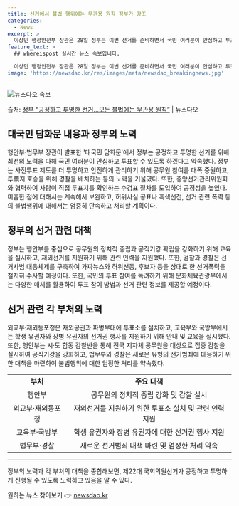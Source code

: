 ```yaml
---
title: 선거에서 불법 행위에는 무관용 원칙 정부가 강조
categories:
  - News
excerpt: >
  이상민 행정안전부 장관은 28일 정부는 이번 선거를 준비하면서 국민 여러분이 안심하고 투표하실 수 있도록 공…
feature_text: >
  ## whereispost 실시간 뉴스 속보입니다.

  이상민 행정안전부 장관은 28일 정부는 이번 선거를 준비하면서 국민 여러분이 안심하고 투표하실 수 있도록 공…
image: 'https://newsdao.kr/res/images/meta/newsdao_breakingnews.jpg'
---
```


![뉴스다오 속보](https://newsdao.kr/res/images/meta/newsdao_breakingnews.jpg)

<p>출처: <a href="https://newsdao.kr/3457" rel="dofollow">정부 “공정하고 투명한 선거…모든 불법에는 무관용 원칙”</a> | 뉴스다오</p>

<h2 data-ke-size="size26">대국민 담화문 내용과 정부의 노력</h2>
<p data-ke-size="size16">행안부·법무부 장관이 발표한 '대국민 담화문'에서 정부는 공정하고 투명한 선거를 위해 최선의 노력을 다해 국민 여러분이 안심하고 투표할 수 있도록 하겠다고 약속했다. 정부는 사전투표 제도를 더 투명하고 안전하게 관리하기 위해 공무원 참여를 대폭 증원하고, 투票지 호송을 위해 경찰을 배치하는 등의 노력을 기울였다. 또한, 중앙선거관리위원회와 협력하여 사람이 직접 투표지를 확인하는 수검표 절차를 도입하여 공정성을 높였다. 미흡한 점에 대해서는 계속해서 보완하고, 허위사실 공표나 흑색선전, 선거 관련 폭력 등의 불법행위에 대해서는 엄중히 단속하고 처리할 계획이다.</p>

<h2 data-ke-size="size26">정부의 선거 관련 대책</h2>
<p data-ke-size="size16">정부는 행안부를 중심으로 공무원의 정치적 중립과 공직기강 확립을 강화하기 위해 교육을 실시하고, 재외선거를 지원하기 위해 관련 인력을 지원했다. 또한, 검찰과 경찰은 선거사범 대응체제를 구축하여 가짜뉴스와 허위선동, 후보자 등을 상대로 한 선거폭력을 철저히 수사할 예정이다. 또한, 국민의 투표 참여를 독려하기 위해 문화체육관광부에서는 다양한 매체를 활용하여 투표 참여 방법과 선거 관련 정보를 제공할 예정이다.</p>

<h2 data-ke-size="size26">선거 관련 각 부처의 노력</h2>
<p data-ke-size="size16">외교부·재외동포청은 재외공관과 파병부대에 투표소를 설치하고, 교육부와 국방부에서는 학생 유권자와 장병 유권자의 선거권 행사를 지원하기 위해 안내 및 교육을 실시했다. 또한, 행안부는 시·도 합동 감찰반을 통해 전국 지자체 공무원을 대상으로 집중 감찰을 실시하여 공직기강을 강화하고, 법무부와 경찰은 새로운 유형의 선거범죄에 대응하기 위한 대책을 마련하여 불법행위에 대한 엄정한 처리를 약속했다.</p>

<table>
    <tr>
        <td style="text-align: center; height: 17px;"><b>부처</b></td>
        <td style="text-align: center; height: 17px;"><b>주요 대책</b></td>
    </tr>
    <tr>
        <td style="text-align: center; height: 17px;">행안부</td>
        <td style="text-align: center; height: 17px;">공무원의 정치적 중립 강화 및 감찰 실시</td>
    </tr>
    <tr>
        <td style="text-align: center; height: 17px;">외교부·재외동포청</td>
        <td style="text-align: center; height: 17px;">재외선거를 지원하기 위한 투표소 설치 및 관련 인력 지원</td>
    </tr>
    <tr>
        <td style="text-align: center; height: 17px;">교육부·국방부</td>
        <td style="text-align: center; height: 17px;">학생 유권자와 장병 유권자에 대한 선거권 행사 지원</td>
    </tr>
    <tr>
        <td style="text-align: center; height: 17px;">법무부·경찰</td>
        <td style="text-align: center; height: 17px;">새로운 선거범죄 대책 마련 및 엄정한 처리 약속</td>
    </tr>
</table>

<hr>
<p data-ke-size="size16">정부의 노력과 각 부처의 대책을 종합해보면, 제22대 국회의원선거가 공정하고 투명하게 진행될 수 있도록 노력하고 있음을 알 수 있다.</p> 

원하는 뉴스 찾아보기 👉 <a href="https://newsdao.kr" rel="dofollow">newsdao.kr</a>


